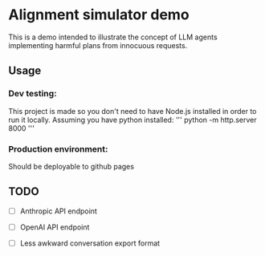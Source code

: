 # Alignment simulator demo

This is a demo intended to illustrate the concept of LLM agents implementing harmful plans from innocuous requests.

## Usage

### Dev testing:
This project is made so you don't need to have Node.js installed in order to run it locally.
Assuming you have python installed:
'''
python -m http.server 8000
'''

### Production environment:
Should be deployable to github pages

## TODO
- [ ] Anthropic API endpoint
- [ ] OpenAI API endpoint
- [ ] Less awkward conversation export format

